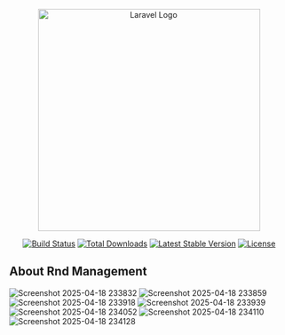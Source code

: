 <p align="center"><a href="https://laravel.com" target="_blank"><img src="https://raw.githubusercontent.com/laravel/art/master/logo-lockup/5%20SVG/2%20CMYK/1%20Full%20Color/laravel-logolockup-cmyk-red.svg" width="400" alt="Laravel Logo"></a></p>

<p align="center">
<a href="https://github.com/laravel/framework/actions"><img src="https://github.com/laravel/framework/workflows/tests/badge.svg" alt="Build Status"></a>
<a href="https://packagist.org/packages/laravel/framework"><img src="https://img.shields.io/packagist/dt/laravel/framework" alt="Total Downloads"></a>
<a href="https://packagist.org/packages/laravel/framework"><img src="https://img.shields.io/packagist/v/laravel/framework" alt="Latest Stable Version"></a>
<a href="https://packagist.org/packages/laravel/framework"><img src="https://img.shields.io/packagist/l/laravel/framework" alt="License"></a>
</p>

## About Rnd Management

![Screenshot 2025-04-18 233832](https://github.com/user-attachments/assets/2959ebd0-a661-4e2d-9de5-723adecc50ea)
![Screenshot 2025-04-18 233859](https://github.com/user-attachments/assets/b074ad2c-e000-495e-8635-96acf331c8e9)
![Screenshot 2025-04-18 233918](https://github.com/user-attachments/assets/62ddde7b-ea48-4828-ad9b-93f3bb649ede)
![Screenshot 2025-04-18 233939](https://github.com/user-attachments/assets/530cfe49-db09-4b8b-9bbc-dc991cded872)
![Screenshot 2025-04-18 234052](https://github.com/user-attachments/assets/474708bf-b07f-411f-8fff-d0fa6a8b2e35)
![Screenshot 2025-04-18 234110](https://github.com/user-attachments/assets/2be5ab9e-1afe-473a-b3be-8740403a2274)
![Screenshot 2025-04-18 234128](https://github.com/user-attachments/assets/3e4c61d3-e6d3-4cd7-8eb0-936feb6115ce)
